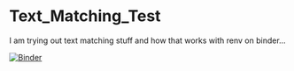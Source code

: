 
# Text_Matching_Test

I am trying out text matching stuff and how that works with renv on binder...

[![Binder](https://mybinder.org/badge_logo.svg)](https://mybinder.org/v2/gh/mio-hiehei/Text_Matching_Test/HEAD?labpath=text_matching_notes.ipynb)

